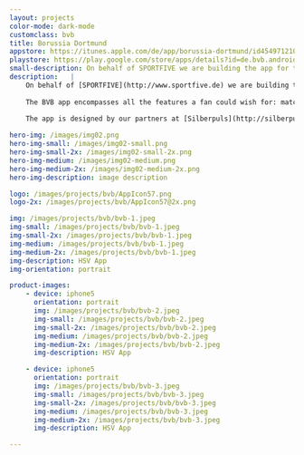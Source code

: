 ```yaml
---
layout: projects
color-mode: dark-mode
customclass: bvb
title: Borussia Dortmund
appstore: https://itunes.apple.com/de/app/borussia-dortmund/id454971210?mt=8
playstore: https://play.google.com/store/apps/details?id=de.bvb.android&hl=de
small-description: On behalf of SPORTFIVE we are building the app for the internationally renowned soccer club Borussia Dortmund.
description:   |
    On behalf of [SPORTFIVE](http://www.sportfive.de) we are building the app for the internationally renowned soccer club Borussia Dortmund. We took over the development of the app from our friends at [Rheinfabrik](http://www.rheinfabrik.de).
    
    The BVB app encompasses all the features a fan could wish for: match schedule, live ticker and push notifications, player and team information as well as posts from Facebook, Twitter and Instagram. On a match day the app transforms into a realtime stream with detailed up to the minute infos, texts, videos and images. For this day, the user can choose between three different modes: in stadion, at home in front of the TV, or on the move. The updates are then tailored to each audience individually, considering their context and situation.
    
    The app is designed by our partners at [Silberpuls](http://silberpuls.de) and built with love for Android and iOS.

hero-img: /images/img02.png
hero-img-small: /images/img02-small.png
hero-img-small-2x: /images/img02-small-2x.png
hero-img-medium: /images/img02-medium.png
hero-img-medium-2x: /images/img02-medium-2x.png
hero-img-description: image description

logo: /images/projects/bvb/AppIcon57.png
logo-2x: /images/projects/bvb/AppIcon57@2x.png

img: /images/projects/bvb/bvb-1.jpeg
img-small: /images/projects/bvb/bvb-1.jpeg
img-small-2x: /images/projects/bvb/bvb-1.jpeg
img-medium: /images/projects/bvb/bvb-1.jpeg
img-medium-2x: /images/projects/bvb/bvb-1.jpeg
img-description: HSV App
img-orientation: portrait

product-images:
    - device: iphone5
      orientation: portrait
      img: /images/projects/bvb/bvb-2.jpeg
      img-small: /images/projects/bvb/bvb-2.jpeg
      img-small-2x: /images/projects/bvb/bvb-2.jpeg
      img-medium: /images/projects/bvb/bvb-2.jpeg
      img-medium-2x: /images/projects/bvb/bvb-2.jpeg
      img-description: HSV App

    - device: iphone5
      orientation: portrait
      img: /images/projects/bvb/bvb-3.jpeg
      img-small: /images/projects/bvb/bvb-3.jpeg
      img-small-2x: /images/projects/bvb/bvb-3.jpeg
      img-medium: /images/projects/bvb/bvb-3.jpeg
      img-medium-2x: /images/projects/bvb/bvb-3.jpeg
      img-description: HSV App

---
```

